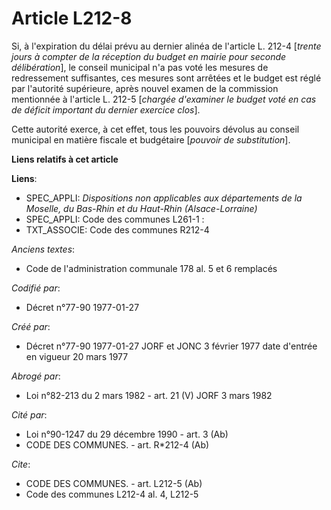 # Article L212-8

Si, à l'expiration du délai prévu au dernier alinéa de l'article L. 212-4 [*trente jours à compter de la réception du budget
en mairie pour seconde délibération*], le conseil municipal n'a pas voté les mesures de redressement suffisantes, ces mesures
sont arrêtées et le budget est réglé par l'autorité supérieure, après nouvel examen de la commission mentionnée à l'article
L. 212-5 [*chargée d'examiner le budget voté en cas de déficit important du dernier exercice clos*].

Cette autorité exerce, à cet effet, tous les pouvoirs dévolus au conseil municipal en matière fiscale et budgétaire [*pouvoir
de substitution*].

**Liens relatifs à cet article**

**Liens**:

  - SPEC_APPLI: *Dispositions non applicables aux départements de la Moselle, du Bas-Rhin et du Haut-Rhin (Alsace-Lorraine)*
  - SPEC_APPLI: Code des communes L261-1 :
  - TXT_ASSOCIE: Code des communes R212-4

_Anciens textes_:

  - Code de l'administration communale 178 al. 5 et 6 remplacés

_Codifié par_:

  - Décret n°77-90 1977-01-27

_Créé par_:

  - Décret n°77-90 1977-01-27 JORF et JONC 3 février 1977 date d'entrée en vigueur 20 mars 1977

_Abrogé par_:

  - Loi n°82-213 du 2 mars 1982 - art. 21 (V) JORF 3 mars 1982

_Cité par_:

  - Loi n°90-1247 du 29 décembre 1990 - art. 3 (Ab)
  - CODE DES COMMUNES. - art. R*212-4 (Ab)

_Cite_:

  - CODE DES COMMUNES. - art. L212-5 (Ab)
  - Code des communes L212-4 al. 4, L212-5
